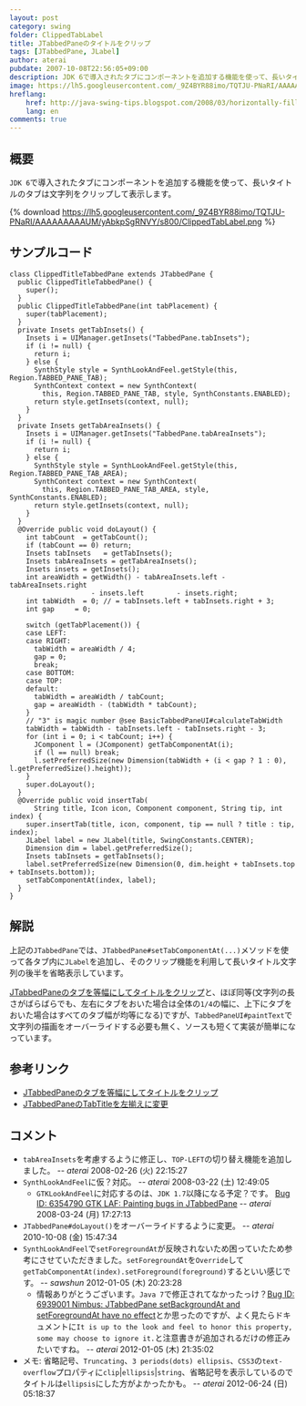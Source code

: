 ```yaml
---
layout: post
category: swing
folder: ClippedTabLabel
title: JTabbedPaneのタイトルをクリップ
tags: [JTabbedPane, JLabel]
author: aterai
pubdate: 2007-10-08T22:56:05+09:00
description: JDK 6で導入されたタブにコンポーネントを追加する機能を使って、長いタイトルのタブは文字列をクリップして表示します。
image: https://lh5.googleusercontent.com/_9Z4BYR88imo/TQTJU-PNaRI/AAAAAAAAAUM/yAbkpSgRNVY/s800/ClippedTabLabel.png
hreflang:
    href: http://java-swing-tips.blogspot.com/2008/03/horizontally-fill-tab-of-jtabbedpane.html
    lang: en
comments: true
---
```

## 概要
`JDK 6`で導入されたタブにコンポーネントを追加する機能を使って、長いタイトルのタブは文字列をクリップして表示します。

{% download https://lh5.googleusercontent.com/_9Z4BYR88imo/TQTJU-PNaRI/AAAAAAAAAUM/yAbkpSgRNVY/s800/ClippedTabLabel.png %}

## サンプルコード
<pre class="prettyprint"><code>class ClippedTitleTabbedPane extends JTabbedPane {
  public ClippedTitleTabbedPane() {
    super();
  }
  public ClippedTitleTabbedPane(int tabPlacement) {
    super(tabPlacement);
  }
  private Insets getTabInsets() {
    Insets i = UIManager.getInsets("TabbedPane.tabInsets");
    if (i != null) {
      return i;
    } else {
      SynthStyle style = SynthLookAndFeel.getStyle(this, Region.TABBED_PANE_TAB);
      SynthContext context = new SynthContext(
        this, Region.TABBED_PANE_TAB, style, SynthConstants.ENABLED);
      return style.getInsets(context, null);
    }
  }
  private Insets getTabAreaInsets() {
    Insets i = UIManager.getInsets("TabbedPane.tabAreaInsets");
    if (i != null) {
      return i;
    } else {
      SynthStyle style = SynthLookAndFeel.getStyle(this, Region.TABBED_PANE_TAB_AREA);
      SynthContext context = new SynthContext(
        this, Region.TABBED_PANE_TAB_AREA, style, SynthConstants.ENABLED);
      return style.getInsets(context, null);
    }
  }
  @Override public void doLayout() {
    int tabCount  = getTabCount();
    if (tabCount == 0) return;
    Insets tabInsets   = getTabInsets();
    Insets tabAreaInsets = getTabAreaInsets();
    Insets insets = getInsets();
    int areaWidth = getWidth() - tabAreaInsets.left - tabAreaInsets.right
                    - insets.left        - insets.right;
    int tabWidth  = 0; // = tabInsets.left + tabInsets.right + 3;
    int gap     = 0;

    switch (getTabPlacement()) {
    case LEFT:
    case RIGHT:
      tabWidth = areaWidth / 4;
      gap = 0;
      break;
    case BOTTOM:
    case TOP:
    default:
      tabWidth = areaWidth / tabCount;
      gap = areaWidth - (tabWidth * tabCount);
    }
    // "3" is magic number @see BasicTabbedPaneUI#calculateTabWidth
    tabWidth = tabWidth - tabInsets.left - tabInsets.right - 3;
    for (int i = 0; i &lt; tabCount; i++) {
      JComponent l = (JComponent) getTabComponentAt(i);
      if (l == null) break;
      l.setPreferredSize(new Dimension(tabWidth + (i &lt; gap ? 1 : 0), l.getPreferredSize().height));
    }
    super.doLayout();
  }
  @Override public void insertTab(
      String title, Icon icon, Component component, String tip, int index) {
    super.insertTab(title, icon, component, tip == null ? title : tip, index);
    JLabel label = new JLabel(title, SwingConstants.CENTER);
    Dimension dim = label.getPreferredSize();
    Insets tabInsets = getTabInsets();
    label.setPreferredSize(new Dimension(0, dim.height + tabInsets.top + tabInsets.bottom));
    setTabComponentAt(index, label);
  }
}
</code></pre>

## 解説
上記の`JTabbedPane`では、`JTabbedPane#setTabComponentAt(...)`メソッドを使って各タブ内に`JLabel`を追加し、そのクリップ機能を利用して長いタイトル文字列の後半を省略表示しています。

[JTabbedPaneのタブを等幅にしてタイトルをクリップ](https://ateraimemo.com/Swing/ClippedTitleTab.html)と、ほぼ同等(文字列の長さがばらばらでも、左右にタブをおいた場合は全体の`1/4`の幅に、上下にタブをおいた場合はすべてのタブ幅が均等になる)ですが、`TabbedPaneUI#paintText`で文字列の描画をオーバーライドする必要も無く、ソースも短くて実装が簡単になっています。

## 参考リンク
- [JTabbedPaneのタブを等幅にしてタイトルをクリップ](https://ateraimemo.com/Swing/ClippedTitleTab.html)
- [JTabbedPaneのTabTitleを左揃えに変更](https://ateraimemo.com/Swing/TabTitleAlignment.html)

<!-- dummy comment line for breaking list -->

## コメント
- `tabAreaInsets`を考慮するように修正し、`TOP-LEFT`の切り替え機能を追加しました。 -- *aterai* 2008-02-26 (火) 22:15:27
- `SynthLookAndFeel`に仮？対応。 -- *aterai* 2008-03-22 (土) 12:49:05
    - `GTKLookAndFeel`に対応するのは、`JDK 1.7`以降になる予定？です。 [Bug ID: 6354790 GTK LAF: Painting bugs in JTabbedPane](http://bugs.java.com/bugdatabase/view_bug.do?bug_id=6354790) -- *aterai* 2008-03-24 (月) 17:27:13
- `JTabbedPane#doLayout()`をオーバーライドするように変更。 -- *aterai* 2010-10-08 (金) 15:47:34
- `SynthLookAndFeel`で`setForegroundAt`が反映されないため困っていたため参考にさせていただきました。`setForegroundAt`を`Override`して`getTabComponentAt(index).setForeground(foreground)`するといい感じです。 -- *sawshun* 2012-01-05 (木) 20:23:28
    - 情報ありがとうございます。`Java 7`で修正されてなかったっけ？[Bug ID: 6939001 Nimbus: JTabbedPane setBackgroundAt and setForegroundAt have no effect](http://bugs.java.com/bugdatabase/view_bug.do?bug_id=6939001)とか思ったのですが、よく見たらドキュメントに`It is up to the look and feel to honor this property, some may choose to ignore it.`と注意書きが追加されるだけの修正みたいですね。 -- *aterai* 2012-01-05 (木) 21:35:02
- メモ: 省略記号、`Truncating`、`3 periods(dots) ellipsis`、`CSS3`の`text-overflow`プロパティに`clip`|`ellipsis`|`string`、省略記号を表示しているのでタイトルは`ellipsis`にした方がよかったかも。 -- *aterai* 2012-06-24 (日) 05:18:37

<!-- dummy comment line for breaking list -->

